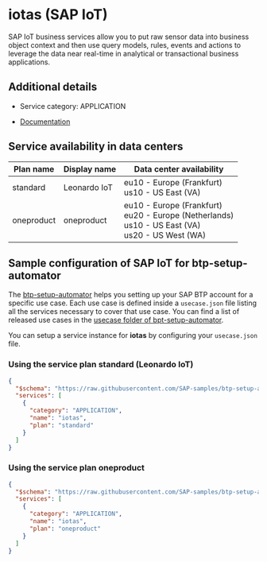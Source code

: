 # iotas (SAP IoT)

SAP IoT business services allow you to put raw sensor data into business object context and then use query models, rules, events and actions to leverage the data near real-time in analytical or transactional business applications.

## Additional details
- Service category: APPLICATION


- [Documentation](https://help.sap.com/viewer/p/SAP_Leonardo_IoT)

## Service availability in data centers

| Plan name | Display name | Data center availability  |
|------|----------------|---------------------------|
|  standard  |  Leonardo IoT  | eu10 - Europe (Frankfurt)<br> us10 - US East (VA)  |
|  oneproduct  |  oneproduct  | eu10 - Europe (Frankfurt)<br> eu20 - Europe (Netherlands)<br> us10 - US East (VA)<br> us20 - US West (WA)  |

## Sample configuration of **SAP IoT** for btp-setup-automator

The [btp-setup-automator](https://github.com/SAP-samples/btp-setup-automator) helps you setting up your SAP BTP account for a specific use case. Each use case is defined inside a `usecase.json` file listing all the services necessary to cover that use case. You can find a list of released use cases in the [usecase folder of bpt-setup-automator](https://github.com/SAP-samples/btp-setup-automator/tree/main/usecases).

You can setup a service instance for **iotas** by configuring your `usecase.json` file.

### Using the service plan **standard** (Leonardo IoT)

```json
{
  "$schema": "https://raw.githubusercontent.com/SAP-samples/btp-setup-automator/main/libs/btpsa-usecase.json",
  "services": [
    {
      "category": "APPLICATION",
      "name": "iotas",
      "plan": "standard"
    }
  ]
}
```

### Using the service plan **oneproduct**

```json
{
  "$schema": "https://raw.githubusercontent.com/SAP-samples/btp-setup-automator/main/libs/btpsa-usecase.json",
  "services": [
    {
      "category": "APPLICATION",
      "name": "iotas",
      "plan": "oneproduct"
    }
  ]
}
```
